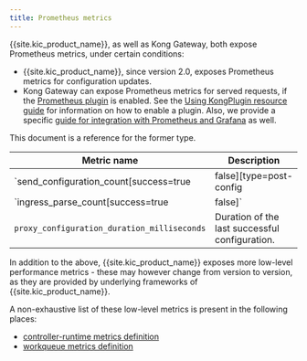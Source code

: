 ```yaml
---
title: Prometheus metrics
---
```


{{site.kic_product_name}}, as well as Kong Gateway, both expose Prometheus metrics, under certain conditions:

* {{site.kic_product_name}}, since version 2.0, exposes Prometheus metrics for configuration updates.
* Kong Gateway can expose Prometheus metrics for served requests, if the [Prometheus plugin][prom-plugin] is enabled. See the [Using KongPlugin resource guide][kongplugin-guide] for information on how to enable a plugin. Also, we provide a specific [guide for integration with Prometheus and Grafana][grafana-guide] as well.

This document is a reference for the former type.

| Metric name | Description |
|-------------|-------------|
| `send_configuration_count[success=true|false][type=post-config|deck]` | Counts the success/failure events of converting kubernetes resources to a KongState, including conversion. |
| `ingress_parse_count[success=true|false]` | Counts (successful and unsuccessful) events of interpreting ingress configurations in Kubernetes. `success=false` means a configuration error and is a good candidate for an alert. |
| `proxy_configuration_duration_milliseconds` | Duration of the last successful configuration. |

In addition to the above, {{site.kic_product_name}} exposes more low-level performance metrics - these may however change from version to version, as they are provided by underlying frameworks of {{site.kic_product_name}}.

A non-exhaustive list of these low-level metrics is present in the following places:
* [controller-runtime metrics definition](https://github.com/Kong/kubernetes-ingress-controller/blob/main/internal/metrics/prometheus.go)
* [workqueue metrics definition](https://github.com/kubernetes/component-base/blob/release-1.20/metrics/prometheus/workqueue/metrics.go#L29)

[kongplugin-guide]: /kubernetes-ingress-controller/{{page.kong_version}}/guides/using-kongplugin-resource/
[grafana-guide]: /kubernetes-ingress-controller/{{page.kong_version}}/guides/prometheus-grafana/
[prom-plugin]: /hub/kong-inc/prometheus/k
